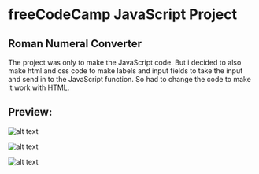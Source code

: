 <h1>freeCodeCamp JavaScript Project</h1>

<h2>Roman Numeral Converter</h2>
The project was only to make the JavaScript code. But i decided to also make html and css code to make labels and input fields to take the input and send in to the JavaScript function. So had to change the code to make it work with HTML.

<h2>Preview:</h2>

![alt text](https://github.com/bjurneiz/roman_numeral_converter/blob/main/index1.png?raw=true)

![alt text](https://github.com/bjurneiz/roman_numeral_converter/blob/main/index2.png?raw=true)

![alt text](https://github.com/bjurneiz/roman_numeral_converter/blob/main/index3.png?raw=true)